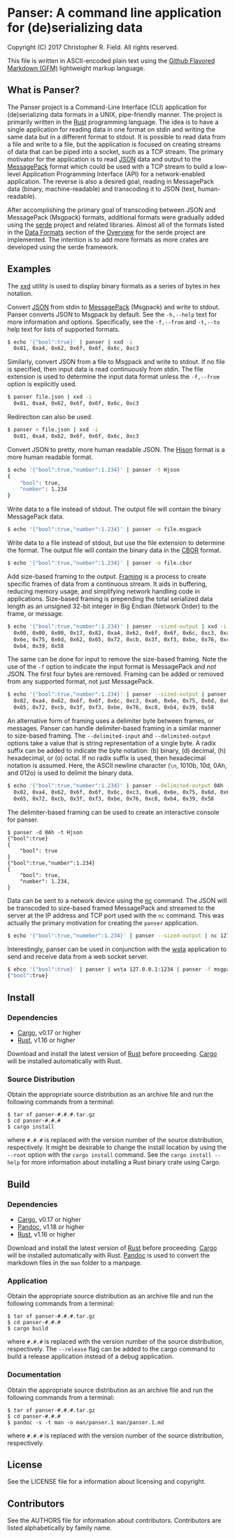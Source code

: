 # Panser: A command line application for (de)serializing data #

Copyright (C) 2017 Christopher R. Field. All rights reserved.

This file is written in ASCII-encoded plain text using the [Github Flavored Markdown (GFM)](https://help.github.com/articles/github-flavored-markdown/) lightweight markup language.

## What is Panser? ##

The Panser project is a Command-Line Interface (CLI) application for (de)serializing data formats in a UNIX, pipe-friendly manner. The project is primarily written in the [Rust](http://www.rust-lang.org) programming language. The idea is to have a single application for reading data in one format on stdin and writing the same data but in a different format to stdout. It is possible to read data from a file and write to a file, but the application is focused on creating streams of data that can be piped into a socket, such as a TCP stream. The primary motivator for the application is to read [JSON](http://www.json.org/) data and output to the [MessagePack](http://msgpack.org/index.html) format which could be used with a TCP stream to build a low-level Application Programming Interface (API) for a network-enabled application. The reverse is also a desired goal, reading in MessagePack data (binary, machine-readable) and transcoding it to JSON (text, human-readable).

After accomplishing the primary goal of transcoding between JSON and MessagePack (Msgpack) formats, additional formats were gradually added using the [serde](https://github.com/serde-rs/serde) project and related libraries. Almost all of the formats listed in the [Data Formats](https://serde.rs/#data-formats) section of the [Overview](https://serde.rs/) for the serde project are implemented. The intention is to add more formats as more crates are developed using the serde framework.

## Examples ##

The [xxd](http://linuxcommand.org/man_pages/xxd1.html) utility is used to display binary formats as a series of bytes in hex notation. 

Convert [JSON](http://www.json.org) from stdin to [MessagePack](http://msgpack.org) (Msgpack) and write to stdout. Panser converts JSON to Msgpack by default. See the `-h,--help` text for more information and options. Specifically, see the `-f,--from` and `-t,--to` help text for lists of supported formats. 

```bash
$ echo '{"bool":true}' | panser | xxd -i
  0x81, 0xa4, 0x62, 0x6f, 0x6f, 0x6c, 0xc3
```

Similarly, convert JSON from a file to Msgpack and write to stdout. If no file is specified, then input data is read continuously from stdin. The file extension is used to determine the input data format unless the `-f,--from` option is explicitly used.

```bash
$ panser file.json | xxd -i
  0x81, 0xa4, 0x62, 0x6f, 0x6f, 0x6c, 0xc3
```

Redirection can also be used.

```bash
$ panser < file.json | xxd -i
  0x81, 0xa4, 0x62, 0x6f, 0x6f, 0x6c, 0xc3
```

Convert JSON to pretty, more human readable JSON. The [Hjson](https://hjson.org) format is a more human readable format.

```bash
$ echo '{"bool":true,"number":1.234}' | panser -t Hjson
{
    "bool": true,
    "number": 1.234
}
```

Write data to a file instead of stdout. The output file will contain the binary MessagePack data.

```bash
$ echo '{"bool":true,"number":1.234}' | panser -o file.msgpack
```

Write data to a file instead of stdout, but use the file extension to determine the format. The output file will contain the binary data in the [CBOR](http://cbor.io/) format.

```bash
$ echo '{"bool":true,"number":1.234}' | panser -o file.cbor
```

Add size-based framing to the output. [Framing](https://en.wikipedia.org/wiki/Frame_(networking)) is a process to create specific frames of data from a continuous stream. It aids in buffering, reducing memory usage, and simplifying network handling code in applications. Size-based framing is prepending the total serialized data length as an unsigned 32-bit integer in Big Endian (Network Order) to the frame, or message.

```bash
$ echo '{"bool":true,"number":1.234}' | panser --sized-output | xxd -i
  0x00, 0x00, 0x00, 0x17, 0x82, 0xa4, 0x62, 0x6f, 0x6f, 0x6c, 0xc3, 0xa6,
  0x6e, 0x75, 0x6d, 0x62, 0x65, 0x72, 0xcb, 0x3f, 0xf3, 0xbe, 0x76, 0xc8,
  0xb4, 0x39, 0x58
```

The same can be done for input to remove the size-based framing. Note the use of the `-f` option to indicate the input format is MessagePack and _not_ JSON. The first four bytes are removed. Framing can be added or removed from any supported format, not just MessagePack.

```bash
$ echo '{"bool":true,"number":1.234}' | panser --sized-output | panser -f msgpack --sized-input | xxd -i
  0x82, 0xa4, 0x62, 0x6f, 0x6f, 0x6c, 0xc3, 0xa6, 0x6e, 0x75, 0x6d, 0x62,
  0x65, 0x72, 0xcb, 0x3f, 0xf3, 0xbe, 0x76, 0xc8, 0xb4, 0x39, 0x58
```

An alternative form of framing uses a delimiter byte between frames, or messages. Panser can handle delimiter-based framing in a similar manner to size-based framing. The `--delimited-input` and `--delimited-output` options take a value that is string representation of a single byte. A radix suffix can be added to indicate the byte notation: (b) binary, (d) decimal, (h) hexadecimal, or (o) octal. If no radix suffix is used, then hexadecimal notation is assumed. Here, the ASCII newline character (`\n`, 1010b, 10d, 0Ah, and 012o) is used to delimit the binary data.

```bash
$ echo '{"bool":true,"number":1.234}' | panser --delimited-output 0Ah | panser -f msgpack --delimited-input 0Ah | xxd -i
  0x82, 0xa4, 0x62, 0x6f, 0x6f, 0x6c, 0xc3, 0xa6, 0x6e, 0x75, 0x6d, 0x62,
  0x65, 0x72, 0xcb, 0x3f, 0xf3, 0xbe, 0x76, 0xc8, 0xb4, 0x39, 0x58
```

The delimiter-based framing can be used to create an interactive console for panser.

```
$ panser -d 0Ah -t Hjson
{"bool":true}
{
    "bool": true
}
{"bool":true,"number":1.234}
{
    "bool": true,
    "number": 1.234,
}
```

Data can be sent to a network device using the [nc](https://linux.die.net/man/1/nc) command. The JSON will be transcoded to size-based framed MessagePack and streamed to the server at the IP address and TCP port used with the `nc` command. This was actually the primary motivation for creating the `panser` application.

```bash
$ echo '{"bool":true,"numeber":1.234}' | panser --sized-output | nc 127.0.0.1 1234
```

Interestingly, panser can be used in conjunction with the [wsta](https://github.com/esphen/wsta) application to send and receive data from a web socket server.

```bash
$ ehco '{"bool":true}' | panser | wsta 127.0.0.1:1234 | panser -f msgpack -t json
{"bool":true}
```

## Install ##

### Dependencies ###

- [Cargo](https://crates.io/), v0.17 or higher
- [Rust](https://www.rust-lang.org/), v1.16 or higher

Download and install the latest version of [Rust](https://www.rust-lang.org) before proceeding. [Cargo](https://crates.io) will be installed automatically with Rust.

### Source Distribution ###

Obtain the appropriate source distribution as an archive file and run the following commands from a terminal:

    $ tar xf panser-#.#.#.tar.gz
    $ cd panser-#.#.#
    $ cargo install

where `#.#.#` is replaced with the version number of the source distribution, respectively. It might be desirable to change the install location by using the `--root` option with the `cargo install` command. See the `cargo install --help` for more information about installing a Rust binary crate using Cargo.

## Build ##

### Dependencies ###

- [Cargo](https://crates.io/), v0.17 or higher
- [Pandoc](http://pandoc.org), v1.18 or higher
- [Rust](https://www.rust-lang.org), v1.16 or higher

Download and install the latest version of [Rust](https://www.rust-lang.org) before proceeding. [Cargo](https://crates.io) will be installed automatically with Rust. [Pandoc](http://pandoc.org) is used to convert the markdown files in the `man` folder to a manpage.

### Application ###

Obtain the appropriate source distribution as an archive file and run the following commands from a terminal:

    $ tar xf panser-#.#.#.tar.gz
    $ cd panser-#.#.#
    $ cargo build

where `#.#.#` is replaced with the version number of the source distribution, respectively. The `--release` flag can be added to the cargo command to build a release application instead of a debug application. 

### Documentation ###

Obtain the appropriate source distribution as an archive file and run the following commands from a terminal:

    $ tar xf panser-#.#.#.tar.gz
    $ cd panser-#.#.#
    $ pandoc -s -t man -o man/panser.1 man/panser.1.md

where `#.#.#` is replaced with the version number of the source distribution, respectively.

## License ##

See the LICENSE file for a information about licensing and copyright.

## Contributors ##

See the AUTHORS file for information about contributors. Contributors are listed alphabetically by family name.

